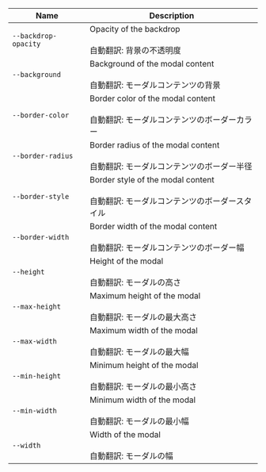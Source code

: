 
| Name | Description |
| --- | --- |
| `--backdrop-opacity` | Opacity of the backdrop<br /><br />自動翻訳: 背景の不透明度 |
| `--background` | Background of the modal content<br /><br />自動翻訳: モーダルコンテンツの背景 |
| `--border-color` | Border color of the modal content<br /><br />自動翻訳: モーダルコンテンツのボーダーカラー |
| `--border-radius` | Border radius of the modal content<br /><br />自動翻訳: モーダルコンテンツのボーダー半径 |
| `--border-style` | Border style of the modal content<br /><br />自動翻訳: モーダルコンテンツのボーダースタイル |
| `--border-width` | Border width of the modal content<br /><br />自動翻訳: モーダルコンテンツのボーダー幅 |
| `--height` | Height of the modal<br /><br />自動翻訳: モーダルの高さ |
| `--max-height` | Maximum height of the modal<br /><br />自動翻訳: モーダルの最大高さ |
| `--max-width` | Maximum width of the modal<br /><br />自動翻訳: モーダルの最大幅 |
| `--min-height` | Minimum height of the modal<br /><br />自動翻訳: モーダルの最小高さ |
| `--min-width` | Minimum width of the modal<br /><br />自動翻訳: モーダルの最小幅 |
| `--width` | Width of the modal<br /><br />自動翻訳: モーダルの幅 |

